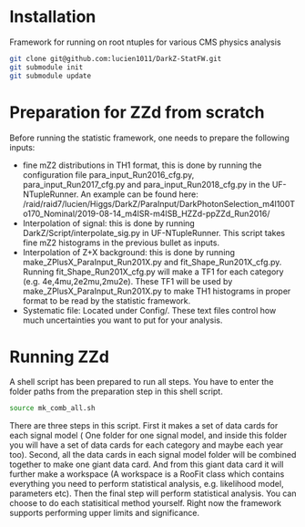 # Installation

Framework for running on root ntuples for various CMS physics analysis

```bash
git clone git@github.com:lucien1011/DarkZ-StatFW.git
git submodule init
git submodule update
```

# Preparation for ZZd from scratch

Before running the statistic framework, one needs to prepare the following inputs:
* fine mZ2 distributions in TH1 format, this is done by running the configuration file 
para_input_Run2016_cfg.py, para_input_Run2017_cfg.py and para_input_Run2018_cfg.py in the UF-NTupleRunner.
An example can be found here: /raid/raid7/lucien/Higgs/DarkZ/ParaInput/DarkPhotonSelection_m4l100To170_Nominal/2019-08-14_m4lSR-m4lSB_HZZd-ppZZd_Run2016/
* Interpolation of signal: this is done by running DarkZ/Script/interpolate_sig.py in UF-NTupleRunner. 
This script takes fine mZ2 histograms in the previous bullet as inputs.
* Interpolation of Z+X background: this is done by running make_ZPlusX_ParaInput_Run201X.py and fit_Shape_Run201X_cfg.py. 
Running fit_Shape_Run201X_cfg.py will make a TF1 for each category (e.g. 4e,4mu,2e2mu,2mu2e). These TF1 will be used 
by make_ZPlusX_ParaInput_Run201X.py to make TH1 histograms in proper format to be read by the statistic framework.
* Systematic file: Located under Config/. These text files control how much uncertainties you want to put for your analysis.

# Running ZZd
A shell script has been prepared to run all steps. You have to enter the folder paths from the 
preparation step in this shell script.
```bash
source mk_comb_all.sh
```
There are three steps in this script. First it makes a set of data cards for each signal model (
One folder for one signal model, and inside this folder you will have a set of data cards for each category and maybe each year too). 
Second, all the data cards in each signal model folder will be combined together to make one giant data card.
And from this giant data card it will further make a workspace (A workspace is a RooFit class which contains everything 
you need to perform statistical analysis, e.g. likelihood model, parameters etc). Then the final step will perform 
statistical analysis. You can choose to do each statisitical method yourself. Right now the framework 
supports performing upper limits and significance.
